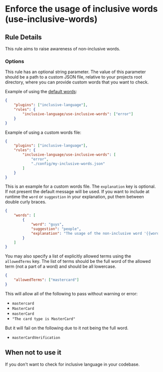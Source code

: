 # Enforce the usage of inclusive words (use-inclusive-words)

## Rule Details

This rule aims to raise awareness of non-inclusive words.

### Options

This rule has an optional string parameter. The value of this parameter should be a path to a custom JSON file, relative to your projects root directory, where you can provide custom words that you want to check.

Example of using the [default words](http://github.com/muenzpraeger/eslint-plugin-inclusive-language/tree/primary/lib/config/inclusive-words.json):

```json
{
    "plugins": ["inclusive-language"],
    "rules": {
        "inclusive-language/use-inclusive-words": ["error"]
    }
}
```

Example of using a custom words file:

```json
{
    "plugins": ["inclusive-language"],
    "rules": {
        "inclusive-language/use-inclusive-words": [
            "error",
            "./config/my-inclusive-words.json"
        ]
    }
}
```

This is an example for a custom words file. The `explanation` key is optional. If not present the default message will be used. If you want to include at runtime the `word` or `suggestion` in your explanation, put them between double curly braces.

```json
{
    "words": [
        {
            "word": "guys",
            "suggestion": "people",
            "explanation": "The usage of the non-inclusive word '{{word}}' is discouraged, use '{{suggestion}}' instead."
        }
    ]
}
```

You may also specify a list of explicitly allowed terms using the `allowedTerms` key. The list of terms should be the full word of the allowed term (not a part of a word) and should be all lowercase.

```json
{
    "allowedTerms": ["mastercard"]
}
```

This will allow all of the following to pass without warning or error:

-   `mastercard`
-   `MasterCard`
-   `masterCard`
-   `"The card type is MasterCard"`

But it will fail on the following due to it not being the full word.

-   `masterCardVerification`

## When not to use it

If you don't want to check for inclusive language in your codebase.
